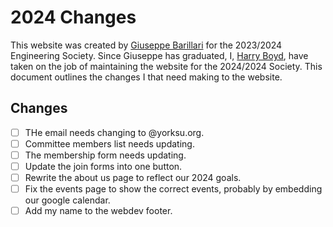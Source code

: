 # 2024 Changes

This website was created by [Giuseppe Barillari](https://barillari.me/) for the
2023/2024 Engineering Society. Since Giuseppe has graduated, I,
[Harry Boyd](https://hboyd.co.uk/), have taken on the job of maintaining the
website for the 2024/2024 Society. This document outlines the changes I that
need making to the website.

## Changes

- [ ] THe email needs changing to @yorksu.org.
- [ ] Committee members list needs updating.
- [ ] The membership form needs updating.
- [ ] Update the join forms into one button.
- [ ] Rewrite the about us page to reflect our 2024 goals.
- [ ] Fix the events page to show the correct events, probably by embedding our
      google calendar.
- [ ] Add my name to the webdev footer.
